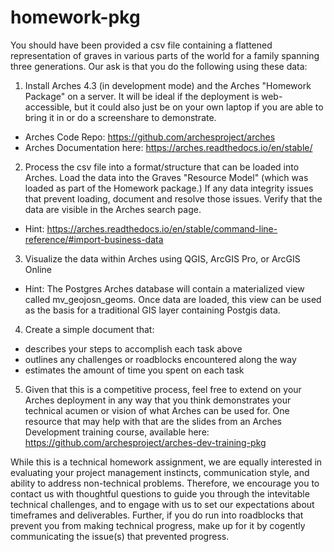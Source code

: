 # homework-pkg

You should have been provided a csv file containing a flattened representation of graves in various parts of the world for a family spanning three generations.  Our ask is that you do the following using these data:

1. Install Arches 4.3 (in development mode) and the Arches "Homework Package" on a server. It will be ideal if the deployment is web-accessible, but it could also just be on your own laptop if you are able to bring it in or do a screenshare to demonstrate.  
 - Arches Code Repo: https://github.com/archesproject/arches 
 - Arches Documentation here: https://arches.readthedocs.io/en/stable/

2. Process the csv file into a format/structure that can be loaded into Arches.  Load the data into the Graves "Resource Model" (which was loaded as part of the Homework package.) If any data integrity issues that prevent loading, document and resolve those issues.  Verify that the data are visible in the Arches search page.
 - Hint: https://arches.readthedocs.io/en/stable/command-line-reference/#import-business-data

3. Visualize the data within Arches using QGIS, ArcGIS Pro, or ArcGIS Online
 - Hint: The Postgres Arches database will contain a materialized view called mv_geojosn_geoms.  Once data are loaded, this view can be used as the basis for a traditional GIS layer containing Postgis data.

4. Create a simple document that:
 - describes your steps to accomplish each task above
 - outlines any challenges or roadblocks encountered along the way
 - estimates the amount of time you spent on each task

5. Given that this is a competitive process, feel free to extend on your Arches deployment in any way that you think demonstrates your technical acumen or vision of what Arches can be used for.  One resource that may help with that are the slides from an Arches Development training course, available here: https://github.com/archesproject/arches-dev-training-pkg

While this is a technical homework assignment, we are equally interested in evaluating your project management instincts, communication style, and ability to address non-technical problems.  Therefore, we encourage you to contact us with thoughtful questions to guide you through the intevitable technical challenges, and to engage with us to set our expectations about timeframes and deliverables.  Further, if you do run into roadblocks that prevent you from making technical progress, make up for it by cogently communicating the issue(s) that prevented progress.
